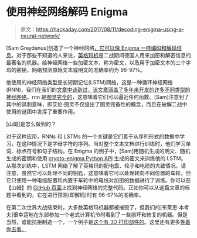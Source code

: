 # 使用神经网络解码 Enigma

> 原文：<https://hackaday.com/2017/08/11/decoding-enigma-using-a-neural-network/>

[Sam Greydanus]创造了一个神经网络[，它可以像 Enigma 一样编码和解码信息](https://greydanus.github.io/2017/01/07/enigma-rnn/)。对于那些不知道的人来说，[英格玛机](https://en.wikipedia.org/wiki/Enigma_machine)是二战期间德国人用来加密和解密信息的最著名的机器。给神经网络一些加密文本，称为密文，以及用于加密文本的三个字母的密钥，网络预测原始文本或明文的准确率约为 96-97%。

他使用的神经网络类型是长短期记忆(LSTM)网络，这是一种循环神经网络(RNN)，我们在我们的[文章中谈到过，该文章涵盖了多年来开发的许多不同类型的神经网络](http://hackaday.com/2017/06/08/from-50s-perceptrons-to-the-freaky-stuff-were-doing-today/)。rnn 是[图灵完全的](https://en.wikipedia.org/wiki/Turing_completeness)，这意味着它们可以逼近任何函数。[Sam]注意到了其中的讽刺意味，即艾伦·图灵不仅提出了图灵完备性的概念，而且在破解二战中使用的谜团中发挥了重要作用。

[山姆]是怎么做到的？

对于这种应用，RNNs 和 LSTMs 的一个关键是它们善于从序列形式的数据中学习，在这种情况下是字母字符的序列。当对整个文本文档进行训练时，他们学习单词、标点符号和句子结构。在 Enigma 的例子中，[Sam]用随机生成的明文、随机生成的密钥和使用 [crypto-enigma Python API](https://crypto-enigma.readthedocs.io/en/latest/machine.html) 生成的密文来训练他的 LSTM。从那次训练中，LSTM 网络了解了英格玛的配电盘、轮子和电缆的大致情况。请注意，虽然它可以处理不同的钥匙，这意味着它可以处理转向不同位置的车轮，但它只使用一种电缆配置和内置于车轮中的电线对加密的数据进行了训练。你可以在【山姆】的 [GitHub 页面](https://github.com/greydanus/crypto-rnn/tree/master/enigma-rnn)上找到神经网络的完整代码。正如你可以从这篇文章的标题中看到的，它在进行预测(即解码)时有 96-97%的准确率。

在第二次世界大战结束时，大多数英格玛机器都被摧毁了，但我们的[布莱恩·本考夫]很幸运地在东部参加一个老式计算机节时看到了一些损坏和修复的机器。但是当然，谁能抗拒制造一个，一个例子是[这个有 3D 打印部件的](http://hackaday.com/2016/10/21/3d-print-an-enigma-machine-thats-close-to-the-real-thing/)。这里还有更多[等着你去看。](http://hackaday.com/tag/enigma-machine/)